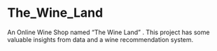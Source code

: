 # The_Wine_Land
An Online Wine Shop named “The Wine Land” . This project has some valuable insights from data and a wine recommendation system.
